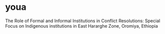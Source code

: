 # youa
The Role of Formal and Informal Institutions in Conflict Resolutions: Special Focus on Indigenous institutions in East Hararghe Zone, Oromiya, Ethiopia   
